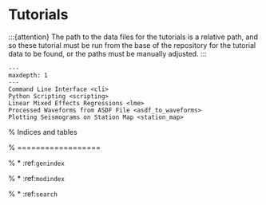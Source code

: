 # Tutorials

:::{attention}
The path to the data files for the tutorials is a relative path, and so these tutorial must be run from the base of the repository for the tutorial data to be found, or the paths must be manually adjusted.
:::

```{toctree}
---
maxdepth: 1
---
Command Line Interface <cli>
Python Scripting <scripting>
Linear Mixed Effects Regressions <lme>
Processed Waveforms from ASDF File <asdf_to_waveforms>
Plotting Seismograms on Station Map <station_map>
```

% Indices and tables

% ==================

% * :ref:`genindex`

% * :ref:`modindex`

% * :ref:`search`
